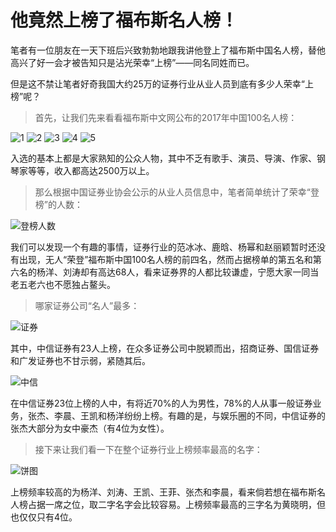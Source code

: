 # 他竟然上榜了福布斯名人榜！ #
笔者有一位朋友在一天下班后兴致勃勃地跟我讲他登上了福布斯中国名人榜，替他高兴了好一会才被告知只是沾光荣幸“上榜”——同名同姓而已。

但是这不禁让笔者好奇我国大约25万的证券行业从业人员到底有多少人荣幸“上榜”呢？

>首先，让我们先来看看福布斯中文网公布的2017年中国100名人榜：

![1](https://github.com/qzcool/SAC/blob/3378dfba6cbe25e9f4dd7df4cdd8cc466d42e2e7/analysis/image/100/1.jpg)
![2](https://github.com/qzcool/SAC/blob/3378dfba6cbe25e9f4dd7df4cdd8cc466d42e2e7/analysis/image/100/2.jpg)
![3](https://github.com/qzcool/SAC/blob/3378dfba6cbe25e9f4dd7df4cdd8cc466d42e2e7/analysis/image/100/3.jpg)
![4](https://github.com/qzcool/SAC/blob/3378dfba6cbe25e9f4dd7df4cdd8cc466d42e2e7/analysis/image/100/4.jpg)
![5](https://github.com/qzcool/SAC/blob/3378dfba6cbe25e9f4dd7df4cdd8cc466d42e2e7/analysis/image/100/5.jpg)

入选的基本上都是大家熟知的公众人物，其中不乏有歌手、演员、导演、作家、钢琴家等等，收入都高达2500万以上。

>那么根据中国证券业协会公示的从业人员信息中，笔者简单统计了荣幸“登榜”的人数：

![登榜人数](https://github.com/qzcool/SAC/blob/3378dfba6cbe25e9f4dd7df4cdd8cc466d42e2e7/analysis/image/微信图片_20190224153750.png)

我们可以发现一个有趣的事情，证券行业的范冰冰、鹿晗、杨幂和赵丽颖暂时还没有出现，无人“荣登”福布斯中国100名人榜的前四名，然而占据榜单的第五名和第六名的杨洋、刘涛却有高达68人，看来证券界的人都比较谦虚，宁愿大家一同当老五老六也不愿独占鳌头。

>哪家证券公司“名人”最多：

![证券](https://github.com/qzcool/SAC/blob/Reinaaaaa330-patch-11/analysis/image/证券公司.jpg)

其中，中信证券有23人上榜，在众多证券公司中脱颖而出，招商证券、国信证券和广发证券也不甘示弱，紧随其后。

![中信](https://github.com/qzcool/SAC/blob/Reinaaaaa330-patch-11/analysis/image/张杰中信.png)

在中信证券23位上榜的人中，有将近70%的人为男性，78%的人从事一般证券业务，张杰、李晨、王凯和杨洋纷纷上榜。有趣的是，与娱乐圈的不同，中信证券的张杰大部分为女中豪杰（有4位为女性）。

>接下来让我们看一下在整个证券行业上榜频率最高的名字：

![饼图](https://github.com/qzcool/SAC/blob/3378dfba6cbe25e9f4dd7df4cdd8cc466d42e2e7/analysis/image/同名饼图.png)

上榜频率较高的为杨洋、刘涛、王凯、王菲、张杰和李晨，看来倘若想在福布斯名人榜占据一席之位，取二字名字会比较容易。上榜频率最高的三字名为黄晓明，但也仅仅只有4位。
